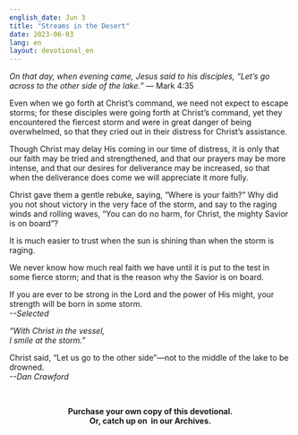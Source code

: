 ```yaml
---
english_date: Jun 3
title: "Streams in the Desert"
date: 2023-06-03
lang: en
layout: devotional_en
---
```





<p><em>On that day, when evening came, Jesus said to his disciples, “Let’s go across to the other side of the lake.” — </em>Mark 4:35

</p>

<p>Even when we go forth at Christ’s command, we need not expect to escape storms; for these disciples were going forth at Christ’s command, yet they encountered the fiercest storm and were in great danger of being overwhelmed, so that they cried out in their distress for Christ’s assistance.

</p>

<p>Though Christ may delay His coming in our time of distress, it is only that our faith may be tried and strengthened, and that our prayers may be more intense, and that our desires for deliverance may be increased, so that when the deliverance does come we will appreciate it more fully.

</p>

<p>Christ gave them a gentle rebuke, saying, “Where is your faith?” Why did you not shout victory in the very face of the storm, and say to the raging winds and rolling waves, “You can do no harm, for Christ, the mighty Savior is on board”?

</p>

<p>It is much easier to trust when the sun is shining than when the storm is raging.

</p>

<p>We never know how much real faith we have until it is put to the test in some fierce storm; and that is the reason why the Savior is on board.

</p>

<p>If you are ever to be strong in the Lord and the power of His might, your strength will be born in some storm.<br/> <em>--Selected</em>

</p>

<p><em>“With Christ in the vessel,</em><br/> <em>I smile at the storm.”</em>

</p>

<p>Christ said, “Let us go to the other side”—not to the middle of the lake to be drowned.<br/> <em>--Dan Crawford</em>

</p>

<p><br/> 

</p>

<p align="center"><strong>Purchase your own copy</strong><strong> of this devotional.<br/> Or, catch up on </strong><strong> in our Archives.<br/> </strong></p>